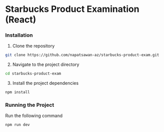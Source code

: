 # Starbucks Product Examination (React)

### Installation

1. Clone the repository

```bash
git clone https://github.com/napatsawan-az/starbucks-product-exam.git
```

2. Navigate to the project directory

```bash
cd starbucks-product-exam
```

3. Install the project dependencies

```bash
npm install
```

### Running the Project

Run the following command

```bash
npm run dev
```
